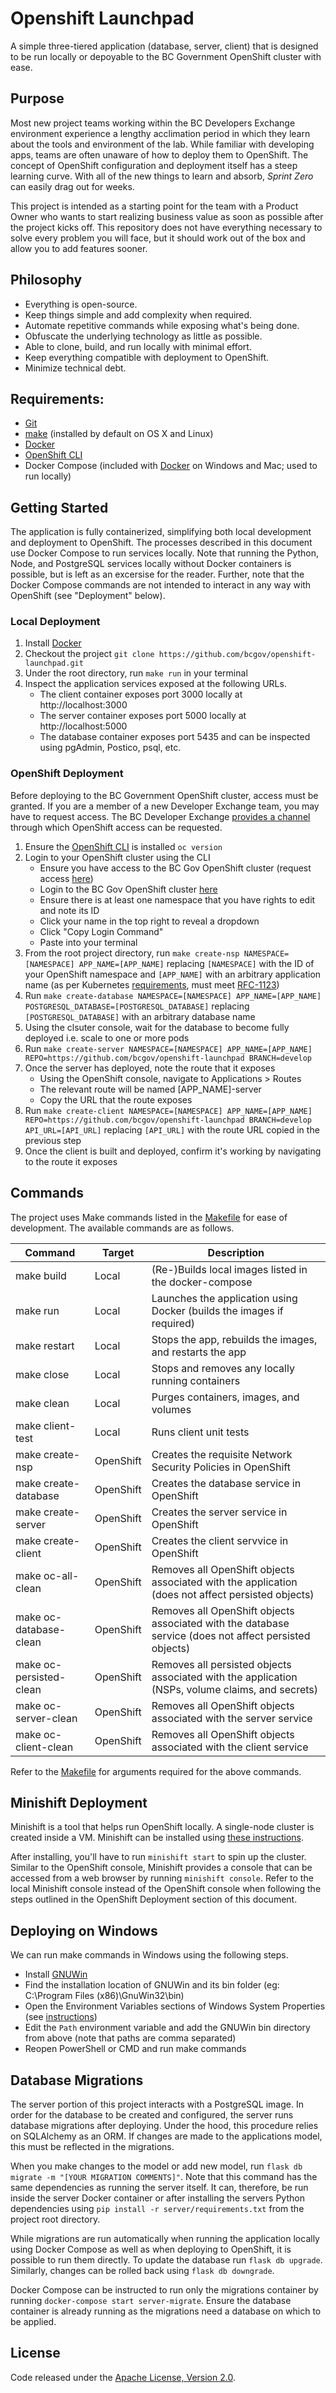 # Openshift Launchpad

A simple three-tiered application (database, server, client) that is designed to be run locally or depoyable to the BC Government OpenShift cluster with ease.

## Purpose

Most new project teams working within the BC Developers Exchange environment experience a lengthy acclimation period in which they learn about the tools and environment of the lab. While familiar with developing apps, teams are often unaware of how to deploy them to OpenShift. The concept of OpenShift configuration and deployment itself has a steep learning curve. With all of the new things to learn and absorb, *Sprint Zero* can easily drag out for weeks.

This project is intended as a starting point for the team with a Product Owner who wants to start realizing business value as soon as possible after the project kicks off. This repository does not have everything necessary to solve every problem you will face, but it should work out of the box and allow you to add features sooner.

## Philosophy

- Everything is open-source. 
- Keep things simple and add complexity when required.
- Automate repetitive commands while exposing what's being done.
- Obfuscate the underlying technology as little as possible.
- Able to clone, build, and run locally with minimal effort.
- Keep everything compatible with deployment to OpenShift.
- Minimize technical debt.

## Requirements:

- [Git](https://git-scm.com)
- [make](http://man7.org/linux/man-pages/man1/make.1.html) (installed by default on OS X and Linux)
- [Docker](https://www.docker.com/)
- [OpenShift CLI](https://docs.openshift.com/container-platform/3.11/cli_reference/get_started_cli.html#cli-reference-get-started-cli)
- Docker Compose (included with [Docker](https://docs.docker.com/install/) on Windows and Mac; used to run locally)

## Getting Started

The application is fully containerized, simplifying both local development and deployment to OpenShift. The processes described in this document use Docker Compose to run services locally. Note that running the Python, Node, and PostgreSQL services locally without Docker containers is possible, but is left as an excersise for the reader. Further, note that the Docker Compose commands are not intended to interact in any way with OpenShift (see "Deployment" below).

### Local Deployment

1. Install [Docker](https://www.docker.com/)
2. Checkout the project `git clone https://github.com/bcgov/openshift-launchpad.git`
3. Under the root directory, run `make run` in your terminal
4. Inspect the application services exposed at the following URLs.
	- The client container exposes port 3000 locally at http://localhost:3000
	- The server container exposes port 5000 locally at http://localhost:5000
	- The database container exposes port 5435 and can be inspected using pgAdmin, Postico, psql, etc.

### OpenShift Deployment

Before deploying to the BC Government OpenShift cluster, access must be granted. If you are a member of a new Developer Exchange team, you may have to request access. The BC Developer Exchange [provides a channel](https://github.com/BCDevOps/devops-requests) through which OpenShift access can be requested.

1. Ensure the [OpenShift CLI](https://docs.openshift.com/container-platform/3.11/cli_reference/get_started_cli.html#cli-reference-get-started-cli) is installed `oc version`
2. Login to your OpenShift cluster using the CLI
	- Ensure you have access to the BC Gov OpenShift cluster (request access [here](https://github.com/BCDevOps/devops-requests/issues/new?template=openshift_user_access_request.md))
	- Login to the BC Gov OpenShift cluster [here](https://console.pathfinder.gov.bc.ca:8443/console/)
	- Ensure there is at least one namespace that you have rights to edit and note its ID
	- Click your name in the top right to reveal a dropdown
	- Click "Copy Login Command"
	- Paste into your terminal
3. From the root project directory, run `make create-nsp NAMESPACE=[NAMESPACE] APP_NAME=[APP_NAME]` replacing `[NAMESPACE]` with the ID of your OpenShift namespace and `[APP_NAME]` with an arbitrary application name (as per Kubernetes [requirements](https://kubernetes.io/docs/concepts/overview/working-with-objects/names/#dns-subdomain-names), must meet [RFC-1123](https://tools.ietf.org/html/rfc1123))
4. Run `make create-database NAMESPACE=[NAMESPACE] APP_NAME=[APP_NAME] POSTGRESQL_DATABASE=[POSTGRESQL_DATABASE]` replacing `[POSTGRESQL_DATABASE]` with an arbitrary database name
5. Using the clsuter console, wait for the database to become fully deployed i.e. scale to one or more pods
6. Run `make create-server NAMESPACE=[NAMESPACE] APP_NAME=[APP_NAME] REPO=https://github.com/bcgov/openshift-launchpad BRANCH=develop`
7. Once the server has deployed, note the route that it exposes
	- Using the OpenShift console, navigate to Applications > Routes
	- The relevant route will be named [APP_NAME]-server
	- Copy the URL that the route exposes
7. Run `make create-client NAMESPACE=[NAMESPACE] APP_NAME=[APP_NAME] REPO=https://github.com/bcgov/openshift-launchpad BRANCH=develop API_URL=[API_URL]` replacing `[API_URL]` with the route URL copied in the previous step
8. Once the client is built and deployed, confirm it's working by navigating to the route it exposes

## Commands

The project uses Make commands listed in the [Makefile](Makefile) for ease of development. The available commands are as follows.

| Command                 | Target    | Description
|-------------------------|-----------|----------------------------------------------------
| make build              | Local     | (Re-)Builds local images listed in the docker-compose
| make run                | Local     | Launches the application using Docker (builds the images if required)
| make restart            | Local     | Stops the app, rebuilds the images, and restarts the app
| make close              | Local     | Stops and removes any locally running containers
| make clean              | Local     | Purges containers, images, and volumes
| make client-test        | Local     | Runs client unit tests
| make create-nsp         | OpenShift | Creates the requisite Network Security Policies in OpenShift
| make create-database    | OpenShift | Creates the database service in OpenShift
| make create-server      | OpenShift | Creates the server service in OpenShift
| make create-client      | OpenShift | Creates the client servvice in OpenShift
| make oc-all-clean       | OpenShift | Removes all OpenShift objects associated with the application (does not affect persisted objects)
| make oc-database-clean  | OpenShift | Removes all OpenShift objects associated with the database service (does not affect persisted objects)
| make oc-persisted-clean | OpenShift | Removes all persisted objects associated with the application (NSPs, volume claims, and secrets)
| make oc-server-clean    | OpenShift | Removes all OpenShift objects associated with the server service
| make oc-client-clean    | OpenShift | Removes all OpenShift objects associated with the client service

Refer to the [Makefile](Makefile) for arguments required for the above commands.

## Minishift Deployment

Minishift is a tool that helps run OpenShift locally. A single-node cluster is created inside a VM. Minishift can be installed using [these instructions](https://docs.okd.io/latest/minishift/getting-started/installing.html#installing-with-homebrew).

After installing, you'll have to run `minishift start` to spin up the cluster. Similar to the OpenShift console, Minishift provides a console that can be accessed from a web browser by running `minishift console`. Refer to the local Minishift console instead of the OpenShift console when following the steps outlined in the OpenShift Deployment section of this document.

## Deploying on Windows

We can run make commands in Windows using the following steps.
- Install [GNUWin](http://gnuwin32.sourceforge.net/)
- Find the installation location of GNUWin and its bin folder (eg: C:\\Program Files (x86)\\GnuWin32\\bin)
- Open the Environment Variables sections of Windows System Properties (see [instructions](https://docs.oracle.com/en/database/oracle/r-enterprise/1.5.1/oread/creating-and-modifying-environment-variables-on-windows.html#GUID-DD6F9982-60D5-48F6-8270-A27EC53807D0))
- Edit the `Path` environment variable and add the GNUWin bin directory from above (note that paths are comma separated)
- Reopen PowerShell or CMD and run make commands

## Database Migrations

The server portion of this project interacts with a PostgreSQL image. In order for the database to be created and configured, the server runs database migrations after deploying. Under the hood, this procedure relies on SQLAlchemy as an ORM. If changes are made to the applications model, this must be reflected in the migrations.

When you make changes to the model or add new model, run `flask db migrate -m "[YOUR MIGRATION COMMENTS]"`. Note that this command has the same dependencies as running the server itself. It can, therefore, be run inside the server Docker container or after installing the servers Python dependencies using `pip install -r server/requirements.txt` from the project root directory.

While migrations are run automatically when running the application locally using Docker Compose as well as when deploying to OpenShift, it is possible to run them directly. To update the database run `flask db upgrade`. Similarly, changes can be rolled back using `flask db downgrade`.

Docker Compose can be instructed to run only the migrations container by running `docker-compose start server-migrate`. Ensure the database container is already running as the migrations need a database on which to be applied.

## License

Code released under the [Apache License, Version 2.0](LICENSE).

